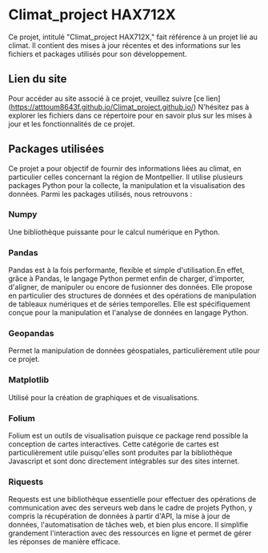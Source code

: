 # Climat_project HAX712X
Ce projet, intitulé "Climat_project HAX712X," fait référence à un projet lié au climat. Il contient des mises à jour récentes et des informations sur les fichiers et packages utilisés pour son développement.

##   Lien du site
Pour accéder au site associé à ce projet, veuillez suivre [ce lien]
(https://atttoum8643f.github.io/Climat_project.github.io/)
N'hésitez pas à explorer les fichiers dans ce répertoire pour en savoir plus sur les mises à jour et les fonctionnalités de ce projet.

## Packages utilisées
Ce projet a pour objectif de fournir des informations liées au climat, en particulier celles concernant la région de Montpellier. Il utilise plusieurs packages Python pour la collecte, la manipulation et la visualisation des données. Parmi les packages utilisés, nous retrouvons :

### Numpy
Une bibliothèque puissante pour le calcul numérique en Python.
### Pandas
Pandas est à la fois performante, flexible et simple d'utilisation.En effet, grâce à Pandas, le langage Python permet enfin de charger, d'importer, d'aligner, de manipuler ou encore de fusionner des données. Elle propose en particulier des structures de données et des opérations de manipulation de tableaux numériques et de séries temporelles. Elle est spécifiquement conçue pour la manipulation et l'analyse de données en langage Python. 
### Geopandas
Permet la manipulation de données géospatiales, particulièrement utile pour ce projet.
### Matplotlib
 Utilisé pour la création de graphiques et de visualisations.
### Folium
Folium est un outils de visualisation puisque ce package rend possible la conception de cartes interactives. Cette catégorie de cartes est particulièrement utile puisqu'elles sont produites par la bibliothèque Javascript et sont donc directement intégrables sur des sites internet.
### Riquests
Requests est une bibliothèque essentielle pour effectuer des opérations de communication avec des serveurs web dans le cadre de projets Python, y compris la récupération de données à partir d'API, la mise à jour de données, l'automatisation de tâches web, et bien plus encore. Il simplifie grandement l'interaction avec des ressources en ligne et permet de gérer les réponses de manière efficace.
